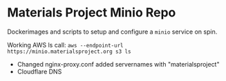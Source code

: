 # Materials Project Minio Repo

Dockerimages and scripts to setup and configure a `minio` service on spin.

Working AWS ls call: `aws --endpoint-url https://minio.materialsproject.org s3 ls`
- Changed nginx-proxy.conf added servernames with "materialsproject"
- Cloudflare DNS

